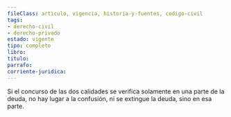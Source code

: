```yaml
---
fileClass: articulo, vigencia, historia-y-fuentes, codigo-civil
tags:
- derecho-civil
- derecho-privado
estado: vigente
tipo: completo
libro:
titulo:
parrafo:
corriente-juridica:
---
```

Si el concurso de las dos calidades se verifica solamente en una parte de la deuda, no hay lugar a la confusión, ni se extingue la deuda, sino en esa parte.